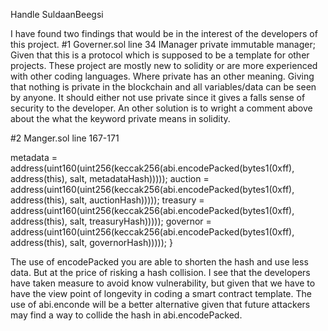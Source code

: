 Handle 
SuldaanBeegsi

I have found two findings that would be in the interest of the developers 
of this project.
#1
Governer.sol line 34
IManager private immutable manager;
Given that this is a protocol which is supposed to be a template for other
projects. These project are mostly new to solidity or are more experienced
with other coding languages. Where private has an other meaning. Giving that nothing 
is private in the blockchain and all variables/data can be seen by anyone. 
It should either not use private since it gives a falls sense of security 
to the developer. An other solution is to wright a comment above about 
the what the keyword private means in solidity.

#2
Manger.sol line 167-171


metadata = address(uint160(uint256(keccak256(abi.encodePacked(bytes1(0xff), address(this), salt, metadataHash)))));
        auction = address(uint160(uint256(keccak256(abi.encodePacked(bytes1(0xff), address(this), salt, auctionHash)))));
        treasury = address(uint160(uint256(keccak256(abi.encodePacked(bytes1(0xff), address(this), salt, treasuryHash)))));
        governor = address(uint160(uint256(keccak256(abi.encodePacked(bytes1(0xff), address(this), salt, governorHash)))));
    }

The use of encodePacked you are able to shorten the hash and use less data. But at
the price of risking a hash collision. I see that the developers have taken measure to avoid
know vulnerability, but  given that we have to have the view point
of longevity in coding a smart contract template. The use of abi.enconde will be a
better alternative given that future attackers may find a way to collide the hash in
abi.encodePacked.